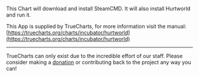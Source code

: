 This Chart will download and install SteamCMD. It will also install Hurtworld and run it.

This App is supplied by TrueCharts, for more information visit the manual: [https://truecharts.org/charts/incubator/hurtworld](https://truecharts.org/charts/incubator/hurtworld)

---

TrueCharts can only exist due to the incredible effort of our staff.
Please consider making a [donation](https://truecharts.org/sponsor) or contributing back to the project any way you can!
